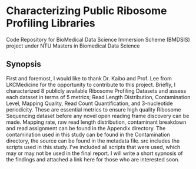 # Characterizing Public Ribosome Profiling Libraries

Code Repository for BioMedical Data Science Immersion Scheme (BMDSIS) project under NTU Masters in Biomedical Data Science

## Synopsis 

First and foremost, I would like to thank Dr. Kaibo and Prof. Lee from LKCMedicine for the opportunity to contribute to this project. Briefly, I characterized 8 publicly available Ribosome Profiling Datasets and assess each dataset in terms of 5 metrics; Read Length Distribution, Contamination Level, Mapping Quality, Read Count Quantification, and 3-nucleotide periodicity. These are essential metrics to ensure high quality Ribosome Sequencing dataset before any novel open reading frame discovery can be made. Mapping rate, raw read length distribution, contaminant breakdown and read assignment can be found in the Appendix directory. The contamination used in this study can be found in the Contamination directory, the source can be found in the metadata file. src includes the scripts used in this study. I've included all scripts that were used, which may or may not be used in the final report. I will write a short sypnosis of the findings and attached a link here for those who are interested soon.